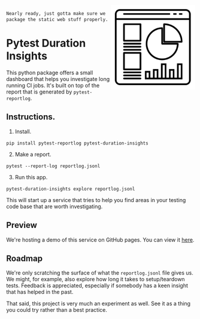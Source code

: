 <img src="https://github.com/koaning/pytest-duration-insights/blob/main/logo.png" width="225" height="225" align="right" />

```
Nearly ready, just gotta make sure we package the static web stuff properly.
```

# Pytest Duration Insights 

This python package offers a small dashboard that helps you investigate
long running CI jobs. It's built on top of the report that is generated by `pytest-reportlog`. 

## Instructions. 

1. Install.

```
pip install pytest-reportlog pytest-duration-insights
```

2. Make a report. 

```
pytest --report-log reportlog.jsonl
```

3. Run this app.

```
pytest-duration-insights explore reportlog.jsonl
```

This will start up a service that tries to help you find areas in your
testing code base that are worth investigating.

## Preview 

We're hosting a demo of this service on GitHub pages. You can view it [here](https://koaning.github.io/pytest-duration-insights/).

## Roadmap 

We're only scratching the surface of what the `reportlog.jsonl` file gives us. We might, for
example, also explore how long it takes to setup/teardown tests. Feedback is appreciated, especially
if somebody has a keen insight that has helped in the past.

That said, this project is very much an experiment as well. See it as a thing you could
try rather than a best practice.
